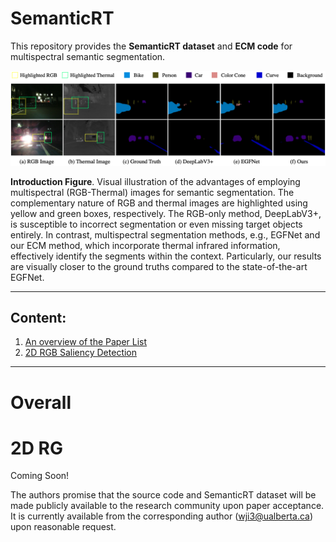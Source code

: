 # SemanticRT
This repository provides the **SemanticRT dataset** and **ECM code** for multispectral semantic segmentation.

![avatar](https://github.com/jiwei0921/SemanticRT/blob/main/intro.png)  

**Introduction Figure**. Visual illustration of the advantages of employing multispectral (RGB-Thermal) images for semantic segmentation. The complementary nature of RGB and thermal images are highlighted using yellow and green boxes, respectively. The RGB-only method, DeepLabV3+, is susceptible to incorrect segmentation or even missing target objects entirely. In contrast, multispectral segmentation methods, e.g., EGFNet and our ECM method, which incorporate thermal infrared information, effectively identify the segments within the context. Particularly, our results are visually closer to the ground truths compared to the state-of-the-art EGFNet.

------

## Content:

1. [An overview of the Paper List](#overall)
2. [2D RGB Saliency Detection](#2DSOD)

------

<a name="overall"></a>   
# Overall 

<a name="2DSOD"></a> 
# 2D RG

Coming Soon!

The authors promise that the source code and SemanticRT dataset will be made publicly available to the research community upon paper acceptance. It is currently available from the corresponding author (wji3@ualberta.ca) upon reasonable request. 
